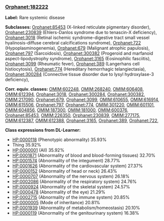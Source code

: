 
### [Orphanet:182222](http://www.orpha.net/ORDO/Orphanet_182222)
**Label:** Rare systemic disease

**Subclasses:** [Orphanet:85453](http://www.orpha.net/ORDO/Orphanet_85453) (X-linked reticulate pigmentary disorder), [Orphanet:230839](http://www.orpha.net/ORDO/Orphanet_230839) (Ehlers-Danlos syndrome due to tenascin-X deficiency), [Orphanet:3018](http://www.orpha.net/ORDO/Orphanet_3018) (Retinal ischemic syndrome-digestive tract small vessel hyalinosis-diffuse cerebral calcifications syndrome), [Orphanet:722](http://www.orpha.net/ORDO/Orphanet_722) (Hypoplasminogenemia), [Orphanet:679](http://www.orpha.net/ORDO/Orphanet_679) (Malignant atrophic papulosis), [Orphanet:797](http://www.orpha.net/ORDO/Orphanet_797) (Sarcoidosis), [Orphanet:300382](http://www.orpha.net/ORDO/Orphanet_300382) (Progeroid and marfanoid aspect-lipodystrophy syndrome), [Orphanet:3165](http://www.orpha.net/ORDO/Orphanet_3165) (Eosinophilic fasciitis), [Orphanet:3099](http://www.orpha.net/ORDO/Orphanet_3099) (Rheumatic fever), [Orphanet:389](http://www.orpha.net/ORDO/Orphanet_389) (Langerhans cell histiocytosis), [Orphanet:774](http://www.orpha.net/ORDO/Orphanet_774) (Hereditary hemorrhagic telangiectasia), [Orphanet:300284](http://www.orpha.net/ORDO/Orphanet_300284) (Connective tissue disorder due to lysyl hydroxylase-3 deficiency), 

**Corr. equiv. classes:** [OMIM:602248](http://purl.obolibrary.org/obo/OMIM_602248), [OMIM:268240](http://purl.obolibrary.org/obo/OMIM_268240), [OMIM:606408](http://purl.obolibrary.org/obo/OMIM_606408), [OMIM:612394](http://purl.obolibrary.org/obo/OMIM_612394), [Orphanet:3018](http://www.orpha.net/ORDO/Orphanet_3018), [Orphanet:300284](http://www.orpha.net/ORDO/Orphanet_300284), [Orphanet:300382](http://www.orpha.net/ORDO/Orphanet_300382), [OMIM:217090](http://purl.obolibrary.org/obo/OMIM_217090), [Orphanet:679](http://www.orpha.net/ORDO/Orphanet_679), [Orphanet:3099](http://www.orpha.net/ORDO/Orphanet_3099), [OMIM:610655](http://purl.obolibrary.org/obo/OMIM_610655), [OMIM:616914](http://purl.obolibrary.org/obo/OMIM_616914), [OMIM:615506](http://purl.obolibrary.org/obo/OMIM_615506), [Orphanet:797](http://www.orpha.net/ORDO/Orphanet_797), [Orphanet:774](http://www.orpha.net/ORDO/Orphanet_774), [OMIM:301220](http://purl.obolibrary.org/obo/OMIM_301220), [OMIM:601101](http://purl.obolibrary.org/obo/OMIM_601101), [OMIM:604856](http://purl.obolibrary.org/obo/OMIM_604856), [OMIM:187300](http://purl.obolibrary.org/obo/OMIM_187300), [OMIM:181000](http://purl.obolibrary.org/obo/OMIM_181000), [OMIM:600376](http://purl.obolibrary.org/obo/OMIM_600376), [Orphanet:85453](http://www.orpha.net/ORDO/Orphanet_85453), [OMIM:226350](http://purl.obolibrary.org/obo/OMIM_226350), [Orphanet:230839](http://www.orpha.net/ORDO/Orphanet_230839), [OMIM:277175](http://purl.obolibrary.org/obo/OMIM_277175), [OMIM:612387](http://purl.obolibrary.org/obo/OMIM_612387), [OMIM:612388](http://purl.obolibrary.org/obo/OMIM_612388), [Orphanet:3165](http://www.orpha.net/ORDO/Orphanet_3165), [Orphanet:389](http://www.orpha.net/ORDO/Orphanet_389), [Orphanet:722](http://www.orpha.net/ORDO/Orphanet_722), 

**Class expressions from DL-Learner:**

- [HP:0000118](http://purl.obolibrary.org/obo/HP_0000118) (Phenotypic abnormality) 35.93%
- Thing 35.92%
- [HP:0000001](http://purl.obolibrary.org/obo/HP_0000001) (All) 35.92%
- [HP:0001871](http://purl.obolibrary.org/obo/HP_0001871) (Abnormality of blood and blood-forming tissues) 32.70%
- [HP:0001574](http://purl.obolibrary.org/obo/HP_0001574) (Abnormality of the integument) 28.77%
- [HP:0001626](http://purl.obolibrary.org/obo/HP_0001626) (Abnormality of the cardiovascular system) 27.37%
- [HP:0000152](http://purl.obolibrary.org/obo/HP_0000152) (Abnormality of head or neck) 26.43%
- [HP:0000707](http://purl.obolibrary.org/obo/HP_0000707) (Abnormality of the nervous system) 26.18%
- [HP:0002086](http://purl.obolibrary.org/obo/HP_0002086) (Abnormality of the respiratory system) 24.76%
- [HP:0000924](http://purl.obolibrary.org/obo/HP_0000924) (Abnormality of the skeletal system) 24.57%
- [HP:0000478](http://purl.obolibrary.org/obo/HP_0000478) (Abnormality of the eye) 21.29%
- [HP:0002715](http://purl.obolibrary.org/obo/HP_0002715) (Abnormality of the immune system) 20.85%
- [HP:0000005](http://purl.obolibrary.org/obo/HP_0000005) (Mode of inheritance) 20.81%
- [HP:0001939](http://purl.obolibrary.org/obo/HP_0001939) (Abnormality of metabolism/homeostasis) 20.10%
- [HP:0000119](http://purl.obolibrary.org/obo/HP_0000119) (Abnormality of the genitourinary system) 16.38%


